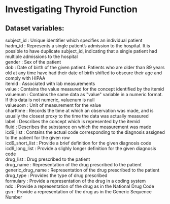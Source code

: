 # Investigating Thyroid Function

## Dataset variables:
     
subject_id : Unique identifier which specifies an individual patient   
hadm_id : Represents a single patient’s admission to the hospital. It is possible to have duplicate subject_id, indicating that a single patient had multiple admissions to the hospital     
gender : Sex of the patient    
dob : Date of birth of the given patient. Patients who are older than 89 years old at any time have had their date of birth shifted to obscure their age and comply with HIPAA   
itemid : Associated with lab measurements   
value : Contains the value measured for the concept identified by the itemid   
valuenum : Contains the same data as "value" variable in a numeric format. If this data is not numeric, valuenum is null   
valueuom : Unit of measurement for the value   
charttime : Records the time at which an observation was made, and is usually the closest proxy to the time the data was actually measured  
label : Describes the concept which is represented by the itemid   
fluid : Describes the substance on which the measurement was made   
icd9_list : Contains the actual code corresponding to the diagnosis assigned to the patient for the given row   
icd9_short_list : Provide a brief definition for the given diagnosis code   
icd9_long_list : Provide a slighly longer definition for the given diagnosis code   
drug_list : Drug prescribed to the patient   
drug_name : Representation of the drug prescribed to the patient   
generic_drug_name : Representation of the drug prescribed to the patient   
drug_type : Provides the type of drug prescribed   
formulary : Provide a representation of the drug in a coding system   
ndc : Provide a representation of the drug as in the National Drug Code   
gsn : Provide a representation of the drug as in the Generic Sequence Number
